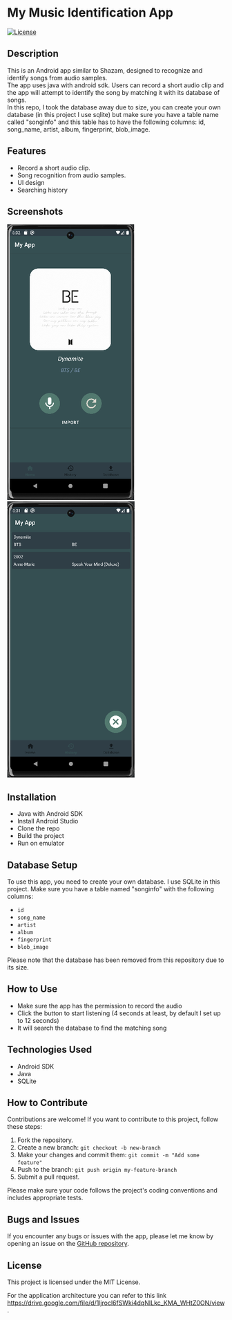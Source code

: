 # My Music Identification App

[![License](https://img.shields.io/badge/license-MIT-blue.svg)](LICENSE)

## Description

This is an Android app similar to Shazam, designed to recognize and identify songs from audio samples.<br> 
The app uses java with android sdk. Users can record a short audio clip and the app will attempt to identify the song by matching it with its database of songs.<br> 
In this repo, I took the database away due to size, you can create your own database (in this project I use sqlite) but make sure you have a table name called "songinfo" and this table has to have the following columns:
id, song_name, artist, album, fingerprint, blob_image.


## Features

- Record a short audio clip.
- Song recognition from audio samples.
- UI design
- Searching history

## Screenshots

![Screenshot 1](screenshots/result.png)
![Screenshot 2](screenshots/history_screenshot.png)

## Installation

- Java with Android SDK
- Install Android Studio
- Clone the repo
- Build the project
- Run on emulator

## Database Setup

To use this app, you need to create your own database. I use SQLite in this project. Make sure you have a table named "songinfo" with the following columns:

- `id`
- `song_name`
- `artist`
- `album`
- `fingerprint`
- `blob_image`

Please note that the database has been removed from this repository due to its size.

## How to Use

- Make sure the app has the permission to record the audio
- Click the button to start listening (4 seconds at least, by default I set up to 12 seconds)
- It will search the database to find the matching song

## Technologies Used

- Android SDK
- Java
- SQLite

## How to Contribute

Contributions are welcome! If you want to contribute to this project, follow these steps:

1. Fork the repository.
2. Create a new branch: `git checkout -b new-branch`
3. Make your changes and commit them: `git commit -m "Add some feature"`
4. Push to the branch: `git push origin my-feature-branch`
5. Submit a pull request.

Please make sure your code follows the project's coding conventions and includes appropriate tests.

## Bugs and Issues

If you encounter any bugs or issues with the app, please let me know by opening an issue on the [GitHub repository](https://github.com/elwin212/music_recogn/issues).

## License

This project is licensed under the MIT License.

For the application architecture you can refer to this link https://drive.google.com/file/d/1ljrocl6fSWki4dqNILkc_KMA_WHtZ0ON/view.
